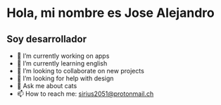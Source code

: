 # Hola, mi nombre es Jose Alejandro
## Soy desarrollador

- 🔭 I’m currently working on apps
- 🌱 I’m currently learning english
- 👯 I’m looking to collaborate on new projects
- 🤔 I’m looking for help with design
- 💬 Ask me about cats
- 📫 How to reach me: sirius2051@protonmail.ch

<!--
**alejandro2051/alejandro2051** is a ✨ _special_ ✨ repository because its `README.md` (this file) appears on your GitHub profile.

Here are some ideas to get you started:

- 🔭 I’m currently working on ...
- 🌱 I’m currently learning ...
- 👯 I’m looking to collaborate on ...
- 🤔 I’m looking for help with ...
- 💬 Ask me about ...
- 📫 How to reach me: ...
- 😄 Pronouns: ...
- ⚡ Fun fact: ...
-->
